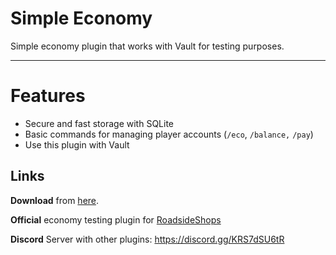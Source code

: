 # Simple Economy

Simple economy plugin that works with Vault for testing purposes.
<hr>

# Features

* Secure and fast storage with SQLite
* Basic commands for managing player accounts (`/eco`, `/balance,` `/pay`)
* Use this plugin with Vault

## Links
**Download** from [here](https://github.com/EscanorTargaryen/SimpleEconomy/releases/tag/1.0.1).

**Official** economy testing plugin for [RoadsideShops](https://github.com/EscanorTargaryen/RoadsideShops)

**Discord** Server with other plugins: <https://discord.gg/KRS7dSU6tR> 
